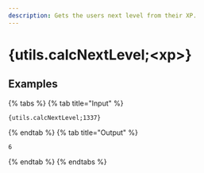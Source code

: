 ```yaml
---
description: Gets the users next level from their XP.
---
```

# {utils.calcNextLevel;&lt;xp>}
## Examples
{% tabs %}
{% tab title="Input" %}
```text
{utils.calcNextLevel;1337}
```
{% endtab %}
{% tab title="Output" %}
```text
6
```
{% endtab %}
{% endtabs %}